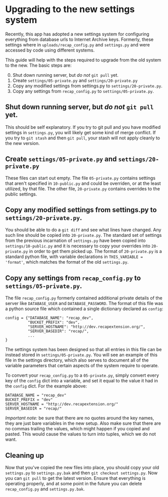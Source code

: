 # Upgrading to the new settings system

Recently, this app has adopted a new settings system for configuring everything
from database urls to Internet Archive keys. Formerly, these settings where in
`uploads/recap_config.py` and `settings.py` and were accessed by code using
different systems.

This guide will help with the steps required to upgrade from the old system to
the new. The basic steps are:

0. Shut down running server, but *do not* `git pull` yet.
0. Create `settings/05-private.py` and `settings/20-private.py`
0. Copy any modified settings from settings.py to `settings/20-private.py`.
0. Copy any settings from `recap_config.py` to `settings/05-private.py`.

## Shut down running server, but *do not* `git pull` yet.

This should be self explanatory. If you try to git pull and you have modified
settings in `settings.py`, you will likely get some kind of merge conflict. If
you try to `git stash` and then `git pull`, your stash will not apply cleanly to
the new version.

## Create `settings/05-private.py` and `settings/20-private.py`

These files can start out empty. The file `05-private.py` contains settings that
aren't specified in `10-public.py` and could be overriden, or at the least
utilized, by that file. The other file, `20-private.py` contains overrides to
the public settings.

## Copy any modified settings from settings.py to `settings/20-private.py`.

You should be able to do a `git diff` and see what lines have changed. Any such
line should be copied into `20-private.py`. The standard set of settings from
the previous incarnation of `settings.py` have been copied into
`settings/10-public.py` and it is necessary to copy your overrides into
`20-private.py` in order to get them picked up. The format of `20-private.py` is
a standard python file, with variable declarations in
`THIS_VARIABLE = 'format'`, which matches the format of the old `settings.py`.

## Copy any settings from `recap_config.py` to `settings/05-private.py`.

The file `recap_config.py` formerly contained additional private details of the
server like `DATABASE_USER` and `DATABASE_PASSWORD`. The format of this file was
a python source file which contained a single dictionary declared as `config`:
```
config = {"DATABASE_NAME": "recap_dev",
          "BUCKET_PREFIX": "dev",
          "SERVER_HOSTNAME": "http://dev.recapextension.org/",
          "SERVER_BASEDIR": "recap/",
          ...
}
```

The settings system has been designed so that all entries in this file can be
instead stored in `settings/05-private.py`. You will see an example of this file
in the settings directory, which also serves to document all of the variable
parameters that certain aspects of the system require to operate.

To convert your `recap_config.py` to a `05-private.py`, simply convert every key
of the `config` dict into a variable, and set it equal to the value it had
in the `config` dict. For the example above:
```
DATABASE_NAME = "recap_dev"
BUCKET_PREFIX = "dev"
SERVER_HOSTNAME = "http://dev.recapextension.org/"
SERVER_BASEDIR = "recap/"
```

*Important note:* be sure that there are no quotes around the key names, they
are just bare variables in the new setup. Also make sure that there are no
commas trailing the values, which might happen if you copied and pasted. This
would cause the values to turn into tuples, which we do not want.

## Cleaning up

Now that you've copied the new files into place, you should copy your old
`settings.py` to `settings.py.bak` and then `git checkout settings.py`. Now you
can `git pull` to get the latest version. Ensure that everything is operating
properly, and at some point in the future you can delete `recap_config.py` and
`settings.py.bak`.
